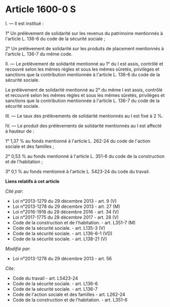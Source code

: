 # Article 1600-0 S

I. ― Il est institué : 

1° Un prélèvement de solidarité sur les revenus du patrimoine mentionnés à l'article L. 136-6 du code de la sécurité
sociale ; 

2° Un prélèvement de solidarité sur les produits de placement mentionnés à l'article L. 136-7 du même code. 

II. ― Le prélèvement de solidarité mentionné au 1° du I est assis, contrôlé et recouvré selon les mêmes règles et sous les
mêmes sûretés, privilèges et sanctions que la contribution mentionnée à l'article L. 136-6 du code de la sécurité sociale. 

Le prélèvement de solidarité mentionné au 2° du même I est assis, contrôlé et recouvré selon les mêmes règles et sous les
mêmes sûretés, privilèges et sanctions que la contribution mentionnée à l'article L. 136-7 du code de la sécurité sociale. 

III. ― Le taux des prélèvements de solidarité mentionnés au I est fixé à 2 %. 

IV. ― Le produit des prélèvements de solidarité mentionnés au I est affecté à hauteur de : 

1° 1,37 % au fonds mentionné à l'article L. 262-24 du code de l'action sociale et des familles ; 

2° 0,53 % au fonds mentionné à l'article L. 351-6 du code de la construction et de l'habitation ; 

3° 0,1 % au fonds mentionné à l'article L. 5423-24 du code du travail.

**Liens relatifs à cet article**

_Cité par_:

  - Loi n°2013-1279 du 29 décembre 2013 - art. 9 (V)
  - Loi n°2013-1278 du 29 décembre 2013 - art. 27 (M)
  - Loi n°2016-1918 du 29 décembre 2016 - art. 34 (V)
  - Loi n°2017-1775 du 28 décembre 2017 - art. 28 (V)
  - Code de la construction et de l'habitation. - art. L351-7 (M)
  - Code de la sécurité sociale. - art. L135-3 (V)
  - Code de la sécurité sociale. - art. L136-6-1 (VD)
  - Code de la sécurité sociale. - art. L138-21 (V)

_Modifié par_:

  - Loi n°2013-1278 du 29 décembre 2013 - art. 56

_Cite_:

  - Code du travail - art. L5423-24
  - Code de la sécurité sociale. - art. L136-6
  - Code de la sécurité sociale. - art. L136-7
  - Code de l'action sociale et des familles - art. L262-24
  - Code de la construction et de l'habitation. - art. L351-6
